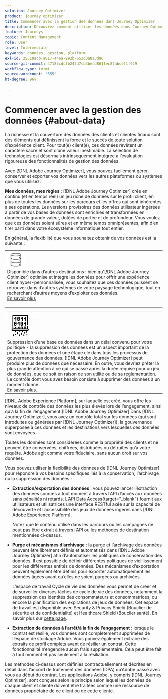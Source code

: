 ```yaml
---
solution: Journey Optimizer
product: journey optimizer
title: Commencer avec la gestion des données dans Journey Optimizer
description: Découvrez comment utiliser les données dans Journey Optimizer.
feature: Journeys
topic: Content Management
role: User
level: Intermediate
keywords: données, gestion, platform
exl-id: 25519acb-a017-446a-992b-653d3a8a3d96
source-git-commit: 47185cdcfb243d7cb3becd861fec87abcef1f929
workflow-type: tm+mt
source-wordcount: '655'
ht-degree: 96%

---
```


# Commencer avec la gestion des données {#about-data}

La richesse et la couverture des données des clients et clientes finaux sont des éléments qui définissent la force et le succès de toute solution d’expérience client. Pour tout(e) client(e), ces données revêtent un caractère sacré et sont d’une valeur inestimable. La sélection de technologies est désormais intrinsèquement intégrée à l’évaluation rigoureuse des fonctionnalités de gestion des données.

Avec [!DNL Adobe Journey Optimizer], vous pouvez facilement gérer, conserver et exporter vos données vers les autres plateformes ou systèmes que vous utilisez.

**Mes données, mes règles** : [!DNL Adobe Journey Optimizer] crée en continu (et en temps réel) un jeu riche de données sur le profil client, en plus de toutes les données sur les parcours et les offres qui sont inhérentes à ses opérations. Les versions provisoires des données utilisateur ingérées à partir de vos bases de données sont enrichies et transformées en données de grande valeur, dotées de portée et de profondeur. Vous voulez que ces données soient sûres et en même temps omniprésentes, afin d’en tirer parti dans votre écosystème informatique tout entier.

En général, la flexibilité que vous souhaitez obtenir de vos données est la suivante :


<table style="table-layout:fixed">
<tr style="border: 0;">
  <td>
    <div><img alt="destinations" src="assets/do-not-localize/dest.png" />
<br>Disponible dans d’autres destinations : bien qu’[!DNL Adobe Journey Optimizer] optimise et intègre les données pour offrir une expérience client hyper-personnalisée, vous souhaitez que ces données puissent se retrouver dans d’autres systèmes de votre paysage technologique, tout en recherchant d’autres moyens d’exploiter ces données.
    <div>
     <a href="../integrations/ajo-integrations.md">En savoir plus</a></div>
    </div>
    <br>
  </td>
</tr>
</table>

<!--td>
    <div><img alt="retention" src="assets/do-not-localize/retention.png" />  
    <br>Retained for a stipulated duration – Industry or regional regulations (such as GDPR or CCPA) or internal data governance policies stipulate how long or how short a duration, data needs to be maintained or archived in Adobe Experience Platform Data Lake. <a href="../privacy/get-started-privacy.md">Learn more</a></div>
  </td>
</tr>
<tr style="border: 0;"-->
<table style="table-layout:fixed">
<tr style="border: 0;">
  <td>
    <div><img alt="politique" src="assets/do-not-localize/policy.png" />
<br>Suppression d’une base de données dans un délai convenu pour votre politique - la suppression des données est un aspect important de la protection des données et une étape clé dans tous les processus de gouvernance des données. [!DNL Adobe Journey Optimizer] peut produire plus de données que nécessaire. En outre, vous devriez prêter la plus grande attention à ce qui se passe après la durée requise pour un jeu de données, que ce soit en raison de son utilité ou de sa réglementation. Le contrôle dont vous avez besoin consiste à supprimer des données à un moment donné. 
    </div>
      <div>
     <a href="../privacy/data-hygiene.md">En savoir plus</a>.</div>
    </div>
  </td>
</tr>
</table>

[!DNL Adobe Experience Platform], sur laquelle est créé, vous offre les niveaux de contrôle des données les plus élevés lors de l’engagement, ainsi qu’à la fin de l’engagement.[!DNL Adobe Journey Optimizer] Dans [!DNL Journey Optimizer], vous avez un contrôle total sur les données (qui sont introduites ou générées par [!DNL Journey Optimizer]), la gouvernance superposée à ces données et les destinations vers lesquelles ces données sont envoyées.

Toutes les données sont considérées comme la propriété des clients et ne peuvent être conservées, chiffrées, distribuées ou détruites qu’à votre requête. Adobe agit comme votre fiduciaire, sans aucun droit sur vos données.

Vous pouvez utiliser la flexibilité des données de [!DNL Journey Optimizer] pour répondre à vos besoins spécifiques liés à la conservation, l’archivage ou la suppression des données :

* **Extraction/exportation des données** : vous pouvez lancer l’extraction des données sources à tout moment à travers l’API d’accès aux données sans pénalités ni retards. L’[API Data Access](https://experienceleague.adobe.com/docs/experience-platform/data-access/api.html?lang=fr){target="_blank"} fournit aux utilisateurs et utilisatrices une interface RESTful axée sur la capacité de découverte et l’accessibilité des jeux de données ingérés dans [!DNL Adobe Experience Platform]. <!--In the future (on roadmap), you can use file-based destinations to export and migrate log data from Adobe Journey Optimizer. -->

  Notez que le contenu utilisé dans les parcours ou les campagnes ne peut pas être extrait à travers l’API ou les méthodes de destination mentionnées ci-dessus.

<!--
* **Profile Service Data Retention**: For Behavioral and Time series data appended to any Profile, you may choose to use Journey Optimizer's default setting of retaining this data for up to 91 days from the date of its addition to a Profile, or until an alternative time-period selected by the you. The time that Adobe keeps this data varies from contract to contract, and is outlined in an organization's data retention policy.

  Learn more about Experience Event expirations in [Adobe Experience Platform documentation](https://experienceleague.adobe.com/docs/experience-platform/profile/event-expirations.html){target="_blank"}.
-->

* **Purge et mécanismes d’archivage** : la purge et l’archivage des données peuvent être librement définis et automatisés dans [!DNL Adobe Journey Optimizer] afin d’automatiser les politiques de conservation des données. Il est possible de définir différentes politiques de vieillissement pour les différentes entités de données. Des mécanismes d’exportation peuvent également être définis pour exporter automatiquement les données âgées avant qu’elles ne soient purgées ou archivées.

  L’espace de travail Cycle de vie des données vous permet de créer et de surveiller diverses tâches de cycle de vie des données, notamment la suppression des identités des consommateurs et consommatrices, ou encore la planification des expirations de jeux de données. Cet espace de travail est disponible avec Security &amp; Privacy Shield (Bouclier de sécurité et de confidentialité) et Healthcare Shield (Bouclier santé). En savoir plus sur [cette page](../privacy/data-hygiene.md).

<!--
* **Data Lake and Deletions**: Customer Data stored in the Data Lake can be retained by Journey Optimizer:
    
    * for 7 days to facilitate the onboarding of Customer Data into the Profile Services, after which it may be permanently deleted, or
    * until chosen to be deleted by you

-->

* **Extraction de données à l’arrêt/à la fin de l’engagement** : lorsque le contrat est résilié, vos données sont complètement supprimées de l’espace de stockage Adobe. Vous pouvez également extraire des extraits de profil complets avant de résilier un contrat. Cette fonctionnalité n’engendre aucun frais supplémentaire. Cela peut être fait à tout moment et pas seulement à la résiliation.

Les méthodes ci-dessus sont définies contractuellement et décrites en détail dans l’accord de traitement des données (DPA) qu’Adobe passe avec vous au début du contrat. Les applications Adobe, y compris [!DNL Journey Optimizer], sont conçues selon le principe selon lequel les données de chaque client et cliente doivent être traitées comme une ressource de données propriétaire de ce client ou de cette cliente.
